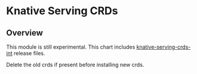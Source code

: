# Knative Serving CRDs

## Overview

This module is still experimental.
This chart includes [knative-serving-crds-int](https://github.com/knative/docs/tree/master/docs/serving) release files.

Delete the old crds if present before installing new crds.
